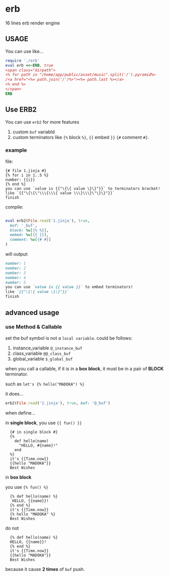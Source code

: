 # erb
16 lines erb render engine

## USAGE
You can use like...
```ruby
require './erb'
eval erb <<~ERB, true
<span class="dirpath">
<% for path in "/home/app/public/asset/music".split('/').pyramid%>
/<a href="<%= path.join('/')%>"><%= path.last %></a>
<% end %>
</span>
ERB
```

## Use ERB2

You can use `erb2` for more features
1. custom `buf` variabld
2. custom terminators like `{%` block `%}`, `{{` embed `}}`
  `{#` comment `#}`.

### example

file:

```jinja
{# file 1.jinja #}
{% for i in 1..5 %}
number: {{i}}
{% end %}
you can use `value is {{"\{\{ value \}\}"}}` to terminators bracket!
like `{{"\{\{\"\\\{\\\{ value \\\}\\\}\"\}\}"}}`
finish
```
compile:

```ruby

eval erb2(File.read('1.jinja'), true,
  buf: '_buf',
  block: %w[{% %}],
  embed: %w[{{ }}],
  comment: %w[{# #}]
)
```

will output:

```markdown
number: 1
number: 2
number: 3
number: 4
number: 5
you can use `value is {{ value }}` to embed terminators!
like `{{"\{\{ value \}\}"}}`
finish
```

## advanced usage

### use Method & Callable
set the buf symbol is not a `local variable`.
could be follows:
1. instance_variable `@_instance_buf`
2. class_variable `@@_class_buf`
3. global_variable `$_global_buf`

when you call a callable, if it is in a __box block__,
it must be in a pair of __BLOCK__ terminator.

such as `let's {% hello("MADOKA") %}`

it does...

```ruby
erb2(File.read('2.jinja'), true, buf: '@_buf')
```

when define...

in __single block__, you use `{{ fun() }}`

```jinja
  {# in single block #}
  {%
    def hello(name)
      "HELLO, #{name}!"
    end
  %}
  it's {{Time.now}}
  {{hello "MADOKA"}}
  Best Wishes
```

in __box block__

you use `{% fun() %}`

```jinja
  {% def hello(name) %}
   HELLO, {{name}}!
  {% end %}
  it's {{Time.now}}
  {% hello "MADOKA" %}
  Best Wishes
```

do not

```jinja
  {% def hello(name) %}
  HELLO, {{name}}!
  {% end %}
  it's {{Time.now}}
  {{hello "MADOKA"}}
  Best Wishes
```

because it cause __2 times__ of `buf` push.
